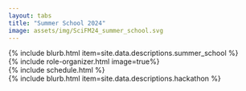 ```yaml
---
layout: tabs
title: "Summer School 2024"
image: assets/img/SciFM24_summer_school.svg
---
```


<div class="tab-content" id="pills-tabContent">
    <div class="tab-pane fade show active" id="about" role="tabpanel" aria-labelledby="pills-about-tab"> 
        {% include blurb.html item=site.data.descriptions.summer_school %}
    </div>
    <div class="tab-pane fade" id="organizers" role="tabpanel" aria-labelledby="pills-organizers-tab">
        <section>
        {% include role-organizer.html image=true%}
        </section>
    </div>
    <div class="tab-pane fade" id="schedule" role="tabpanel" aria-labelledby="pills-schedule-tab">
        {% include schedule.html %}
    </div>
    <div class="tab-pane fade" id="hackathon" role="tabpanel" aria-labelledby="pills-hackathon-tab">
        {% include  blurb.html item=site.data.descriptions.hackathon %}
    </div>
</div>